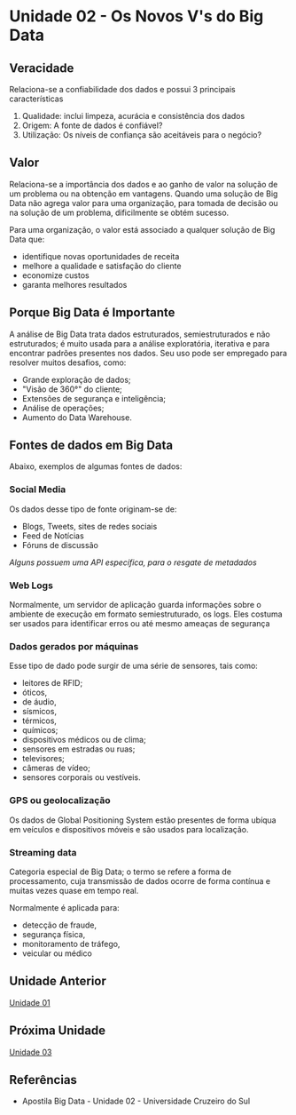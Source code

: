 # Unidade 02 - Os Novos V's do Big Data

## Veracidade

Relaciona-se a confiabilidade dos dados e possui 3 principais características

1. Qualidade: inclui limpeza, acurácia e consistência dos dados
2. Origem: A fonte de dados é confiável?
3. Utilização: Os níveis de confiança são aceitáveis para o negócio?

## Valor

Relaciona-se a importância dos dados e ao ganho de valor na solução de um problema ou na obtenção em vantagens. Quando uma solução de Big Data não agrega valor para uma organização, para tomada de decisão ou na solução de um problema, dificilmente se obtém sucesso.

Para uma organização, o valor está associado a qualquer solução de Big Data que:

- identifique novas oportunidades de receita
- melhore a qualidade e satisfação do cliente
- economize custos
- garanta melhores resultados

## Porque Big Data é Importante

A análise de Big Data trata dados estruturados, semiestruturados e não estruturados; é muito usada para a análise exploratória, iterativa e para encontrar padrões presentes nos dados. Seu uso pode ser empregado para resolver muitos desafios, como:

- Grande exploração de dados;
- "Visão de 360°" do cliente;
- Extensões de segurança e inteligência;
- Análise de operações;
- Aumento do Data Warehouse.

## Fontes de dados em Big Data

Abaixo, exemplos de algumas fontes de dados:

### Social Media

Os dados desse tipo de fonte originam-se de:

- Blogs, Tweets, sites de redes sociais
- Feed de Notícias
- Fóruns de discussão

_Alguns possuem uma API específica, para o resgate de metadados_

### Web Logs

Normalmente, um servidor de aplicação guarda informações sobre o ambiente de execução em formato semiestruturado, os logs.
Eles costuma ser usados para identificar erros ou até mesmo ameaças de segurança

### Dados gerados por máquinas

Esse tipo de dado pode surgir de uma série de sensores, tais como:

- leitores de RFID;
- óticos,
- de áudio,
- sísmicos,
- térmicos,
- químicos;
- dispositivos médicos ou de clima;
- sensores em estradas ou ruas;
- televisores;
- câmeras de vídeo;
- sensores corporais ou vestíveis.

### GPS ou geolocalização

Os dados de Global Positioning System estão presentes de forma ubíqua em veículos e dispositivos móveis e são usados para localização.

### Streaming data

Categoria especial de Big Data; o termo se refere a forma de processamento, cuja transmissão de dados ocorre de forma contínua e muitas vezes quase em tempo real.

Normalmente é aplicada para:

- detecção de fraude,
- segurança física,
- monitoramento de tráfego,
- veicular ou médico

## Unidade Anterior

[Unidade 01](../Unidade01/)

## Próxima Unidade

[Unidade 03](../Unidade03/)

## Referências

- Apostila Big Data - Unidade 02 - Universidade Cruzeiro do Sul
